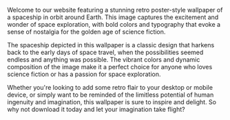 <!--
Write me content for website with wallpaper "A retro poster-style image of a spaceship in orbit around Earth, with bold colors and typography."
-->

<!--font:Montserrat-->

Welcome to our website featuring a stunning retro poster-style wallpaper of a spaceship in orbit around Earth. This image captures the excitement and wonder of space exploration, with bold colors and typography that evoke a sense of nostalgia for the golden age of science fiction.

The spaceship depicted in this wallpaper is a classic design that harkens back to the early days of space travel, when the possibilities seemed endless and anything was possible. The vibrant colors and dynamic composition of the image make it a perfect choice for anyone who loves science fiction or has a passion for space exploration.

Whether you're looking to add some retro flair to your desktop or mobile device, or simply want to be reminded of the limitless potential of human ingenuity and imagination, this wallpaper is sure to inspire and delight. So why not download it today and let your imagination take flight?
